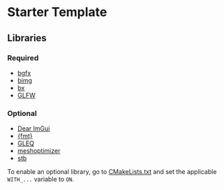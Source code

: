 # Starter Template

## Libraries

### Required
* [bgfx](https://github.com/bkaradzic/bgfx/tree/e87f08b1e50af8ad416e34fe7365aa5fb6fe5e37)
* [bimg](https://github.com/bkaradzic/bimg/tree/0de8816a8b155fe85583aa74f5bc93bdfb8910bb)
* [bx](https://github.com/bkaradzic/bx/tree/32a946990745fa1a0ee5df67ad40a6d980f5b1ab)
* [GLFW](https://github.com/glfw/glfw/tree/dd8a678a66f1967372e5a5e3deac41ebf65ee127)

### Optional
* [Dear ImGui](https://github.com/ocornut/imgui/tree/69beaa1d0b7fc8f4b448dcf1780b08cfc959da65)
* [{fmt}](https://github.com/fmtlib/fmt/commit/80f8d34427d40ec5e7ce3b10ededc46bd4bd5759)
* [GLEQ](https://github.com/glfw/gleq/tree/4dd5070341fa17856d06a38f948a100df2fc34cd)
* [meshoptimizer](https://github.com/zeux/meshoptimizer/tree/c4cfc3581f37ae70fa274bef37584a588ae266ab)
* [stb](https://github.com/nothings/stb/commit/8b5f1f37b5b75829fc72d38e7b5d4bcbf8a26d55)

To enable an optional library, go to [CMakeLists.txt](CMakeLists.txt) and set
the applicable `WITH_...` variable to `ON`.